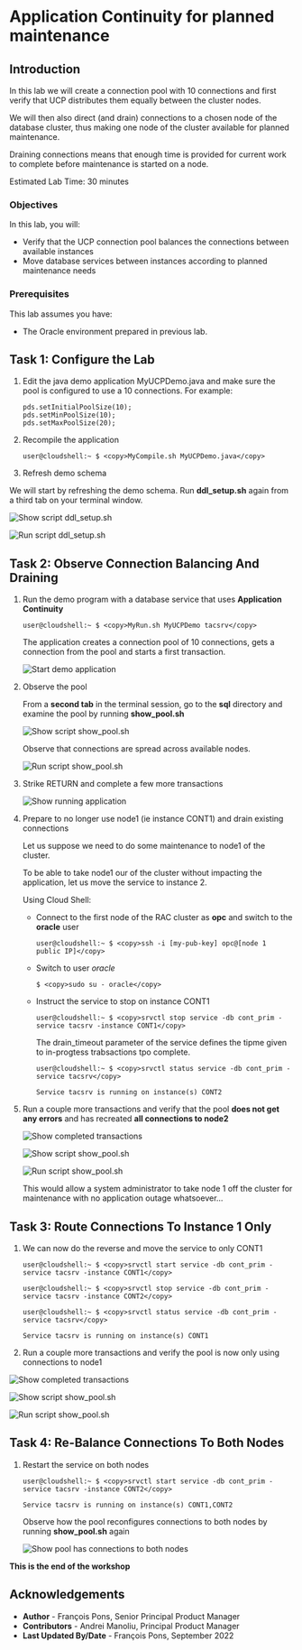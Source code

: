 # Application Continuity for planned maintenance

## Introduction

In this lab we will create a connection pool with 10 connections and first verify that UCP distributes them equally between the cluster nodes.

We will then also direct (and drain) connections to a chosen node of the database cluster, thus making one node of the cluster available for planned maintenance.

Draining connections means that enough time is provided for current work to complete before maintenance is started on a node.

Estimated Lab Time: 30 minutes

### Objectives

In this lab, you will:

* Verify that the UCP connection pool balances the connections between available instances
* Move database services between instances according to planned maintenance needs

### Prerequisites

This lab assumes you have:
* The Oracle environment prepared in previous lab.


## Task 1: Configure the Lab

1. Edit the java demo application MyUCPDemo.java and make sure the pool is configured to use a 10 connections. For example:

    ```
    pds.setInitialPoolSize(10);
    pds.setMinPoolSize(10);
    pds.setMaxPoolSize(20);
    ```

2. Recompile the application

    ````
    user@cloudshell:~ $ <copy>MyCompile.sh MyUCPDemo.java</copy>
    ````


3. Refresh demo schema

  We will start by refreshing the demo schema. Run **ddl_setup.sh** again from a third tab on your terminal window.

  ![Show script ddl_setup.sh](./images/task1/image100.png " ")

  ![Run script ddl_setup.sh](./images/task1/image110.png " ")


## Task 2: Observe Connection Balancing And Draining

1. Run the demo program with a database service that uses **Application Continuity**

    ````
    user@cloudshell:~ $ <copy>MyRun.sh MyUCPDemo tacsrv</copy>
    ````

    The application creates a connection pool of 10 connections, gets a connection from the pool and starts a first transaction.

    ![Start demo application](./images/task2/image100.png " ")


2. Observe the pool

    From a **second tab** in the terminal session, go to the **sql** directory and examine the pool by running **show_pool.sh**

    ![Show script show_pool.sh](./images/task2/image200.png " ")

    Observe that connections are spread across available nodes.

    ![Run script show_pool.sh](./images/task2/image210.png " ")


3. Strike RETURN and complete a few more transactions

    ![Show running application](./images/task2/image300.png " ")


4. Prepare to no longer use node1 (ie instance CONT1) and drain existing connections

    Let us suppose we need to do some maintenance to node1 of the cluster.

    To be able to take node1 our of the cluster without impacting the application, let us move the service to instance 2.

    Using Cloud Shell:

    * Connect to the first node of the RAC cluster as **opc** and switch to the **oracle** user

        ````
        user@cloudshell:~ $ <copy>ssh -i [my-pub-key] opc@[node 1 public IP]</copy>
        ````

    * Switch to user *oracle*

        ````
        $ <copy>sudo su - oracle</copy>
        ````

    * Instruct the service to stop on instance CONT1

        ````
        user@cloudshell:~ $ <copy>srvctl stop service -db cont_prim -service tacsrv -instance CONT1</copy>
        ````

        The drain_timeout parameter of the service defines the tipme given to in-progtess trabsactions tpo complete.

        ````
        user@cloudshell:~ $ <copy>srvctl status service -db cont_prim -service tacsrv</copy>

        Service tacsrv is running on instance(s) CONT2
        ````

5. Run a couple more transactions and verify that the pool **does not get any errors** and has recreated **all connections to node2**

      ![Show completed transactions](./images/task2/image400.png " ")

      ![Show script show_pool.sh](./images/task2/image500.png " ")

      ![Run script show_pool.sh](./images/task2/image510.png " ")


    This would allow a system administrator to take node 1 off the cluster for maintenance with no application outage whatsoever...


## Task 3: Route Connections To Instance 1 Only

1. We can now do the reverse and move the service to only CONT1

    ````
    user@cloudshell:~ $ <copy>srvctl start service -db cont_prim -service tacsrv -instance CONT1</copy>
    ````

    ````
    user@cloudshell:~ $ <copy>srvctl stop service -db cont_prim -service tacsrv -instance CONT2</copy>
    ````

    ````
    user@cloudshell:~ $ <copy>srvctl status service -db cont_prim -service tacsrv</copy>

    Service tacsrv is running on instance(s) CONT1
    ````

2. Run a couple more transactions and verify the pool is now only using connections to node1

  ![Show completed transactions](./images/task3/image100.png " ")

  ![Show script show_pool.sh](./images/task3/image200.png " ")

  ![Run script show_pool.sh](./images/task3/image210.png " ")


## Task 4: Re-Balance Connections To Both Nodes

1. Restart the service on both nodes

    ````
    user@cloudshell:~ $ <copy>srvctl start service -db cont_prim -service tacsrv -instance CONT2</copy>

    Service tacsrv is running on instance(s) CONT1,CONT2
    ````

    Observe how the pool reconfigures connections to both nodes by running **show_pool.sh** again

    ![Show pool has connections to both nodes](./images/task3/image300.png " ")



**This is the end of the workshop**


## Acknowledgements
* **Author** - François Pons, Senior Principal Product Manager
* **Contributors** - Andrei Manoliu, Principal Product Manager
* **Last Updated By/Date** - François Pons, September 2022
